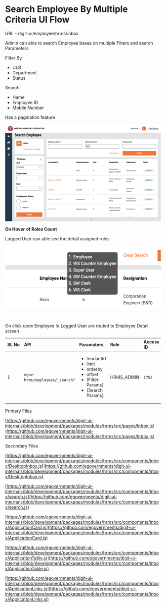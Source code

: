 # Search Employee By Multiple Criteria UI Flow

URL - digit-ui/employee/hrms/inbox

Admin can able to search Employee bases on multiple Filters and search Parameters

Filter By

* ULB
* Department
* Status

Search

* Name
* Employee ID
* Mobile Number

Has a pagination feature

![](../../../.gitbook/assets/image%20%28156%29.png)

**On Hover** **of Roles Count**

 Logged User can able see the detail assigned roles

![](../../../.gitbook/assets/image%20%28136%29.png)

On click upon Employee Id Logged User are routed to Employee Detail screen

<table>
  <thead>
    <tr>
      <th style="text-align:left"><b>SL.No</b>
      </th>
      <th style="text-align:left"><b>API</b>
      </th>
      <th style="text-align:left"><b>Paramaters</b>
      </th>
      <th style="text-align:left"><b>Role</b>
      </th>
      <th style="text-align:left"><b>Access ID</b>
      </th>
    </tr>
  </thead>
  <tbody>
    <tr>
      <td style="text-align:left">1</td>
      <td style="text-align:left"><code>egov-hrms/employees/_search?</code>
      </td>
      <td style="text-align:left">
        <ul>
          <li>tendantId</li>
          <li>limit</li>
          <li>orderby</li>
          <li>offset</li>
          <li>{Filter Params}</li>
          <li>{Search Params}</li>
        </ul>
      </td>
      <td style="text-align:left">HRMS_ADMIN</td>
      <td style="text-align:left"><code>1752</code>
      </td>
    </tr>
  </tbody>
</table>

Primary Files

[https://github.com/egovernments/digit-ui-internals/blob/development/packages/modules/hrms/src/pages/Inbox.js](https://github.com/egovernments/digit-ui-internals/blob/development/packages/modules/hrms/src/pages/Inbox.js)

Secondary Files

[https://github.com/egovernments/digit-ui-internals/blob/development/packages/modules/hrms/src/components/inbox/DesktopInbox.js](https://github.com/egovernments/digit-ui-internals/blob/development/packages/modules/hrms/src/components/inbox/DesktopInbox.js)

[https://github.com/egovernments/digit-ui-internals/blob/development/packages/modules/hrms/src/components/inbox/search.js](https://github.com/egovernments/digit-ui-internals/blob/development/packages/modules/hrms/src/components/inbox/search.js)

[https://github.com/egovernments/digit-ui-internals/blob/development/packages/modules/hrms/src/components/inbox/ApplicationCard.js](https://github.com/egovernments/digit-ui-internals/blob/development/packages/modules/hrms/src/components/inbox/ApplicationCard.js)

[https://github.com/egovernments/digit-ui-internals/blob/development/packages/modules/hrms/src/components/inbox/ApplicationTable.js](https://github.com/egovernments/digit-ui-internals/blob/development/packages/modules/hrms/src/components/inbox/ApplicationTable.js)

[https://github.com/egovernments/digit-ui-internals/blob/development/packages/modules/hrms/src/components/inbox/ApplicationLinks.js](https://github.com/egovernments/digit-ui-internals/blob/development/packages/modules/hrms/src/components/inbox/ApplicationLinks.js)







